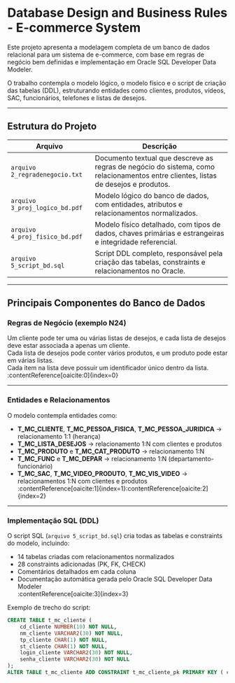 # Database Design and Business Rules - E-commerce System

Este projeto apresenta a modelagem completa de um banco de dados relacional para um sistema de e-commerce, com base em regras de negócio bem definidas e implementação em Oracle SQL Developer Data Modeler.

O trabalho contempla o modelo lógico, o modelo físico e o script de criação das tabelas (DDL), estruturando entidades como clientes, produtos, vídeos, SAC, funcionários, telefones e listas de desejos.

---

## Estrutura do Projeto

| Arquivo | Descrição |
|----------|------------|
| `arquivo 2_regradenegocio.txt` | Documento textual que descreve as regras de negócio do sistema, como relacionamentos entre clientes, listas de desejos e produtos. |
| `arquivo 3_proj_logico_bd.pdf` | Modelo lógico do banco de dados, com entidades, atributos e relacionamentos normalizados. |
| `arquivo 4_proj_fisico_bd.pdf` | Modelo físico detalhado, com tipos de dados, chaves primárias e estrangeiras e integridade referencial. |
| `arquivo 5_script_bd.sql` | Script DDL completo, responsável pela criação das tabelas, constraints e relacionamentos no Oracle. |

---

## Principais Componentes do Banco de Dados

### Regras de Negócio (exemplo N24)
Um cliente pode ter uma ou várias listas de desejos, e cada lista de desejos deve estar associada a apenas um cliente.  
Cada lista de desejos pode conter vários produtos, e um produto pode estar em várias listas.  
Cada item na lista deve possuir um identificador único dentro da lista.  
:contentReference[oaicite:0]{index=0}

---

### Entidades e Relacionamentos
O modelo contempla entidades como:

- **T_MC_CLIENTE**, **T_MC_PESSOA_FISICA**, **T_MC_PESSOA_JURIDICA** → relacionamento 1:1 (herança)
- **T_MC_LISTA_DESEJOS** → relacionamento 1:N com clientes e produtos
- **T_MC_PRODUTO** e **T_MC_CAT_PRODUTO** → relacionamento 1:N
- **T_MC_FUNC** e **T_MC_DEPAR** → relacionamento 1:N (departamento-funcionário)
- **T_MC_SAC**, **T_MC_VIDEO_PRODUTO**, **T_MC_VIS_VIDEO** → relacionamentos 1:N com clientes e produtos
:contentReference[oaicite:1]{index=1}:contentReference[oaicite:2]{index=2}

---

### Implementação SQL (DDL)
O script SQL (`arquivo 5_script_bd.sql`) cria todas as tabelas e constraints do modelo, incluindo:

- 14 tabelas criadas com relacionamentos normalizados  
- 28 constraints adicionadas (PK, FK, CHECK)  
- Comentários detalhados em cada coluna  
- Documentação automática gerada pelo Oracle SQL Developer Data Modeler  
:contentReference[oaicite:3]{index=3}

Exemplo de trecho do script:
```sql
CREATE TABLE t_mc_cliente (
    cd_cliente NUMBER(10) NOT NULL,
    nm_cliente VARCHAR2(30) NOT NULL,
    tp_cliente CHAR(1) NOT NULL,
    st_cliente CHAR(1) NOT NULL,
    login_cliente VARCHAR2(30) NOT NULL,
    senha_cliente VARCHAR2(30) NOT NULL
);
ALTER TABLE t_mc_cliente ADD CONSTRAINT t_mc_cliente_pk PRIMARY KEY ( cd_cliente );
